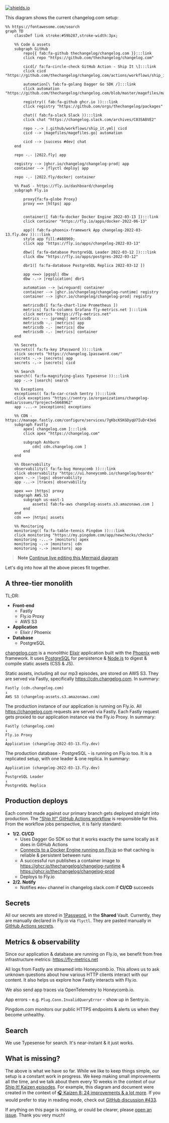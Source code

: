[![shields.io](https://img.shields.io/badge/Last%20updated%20on-Mar.%2016%2C%202023-success?style=for-the-badge)](https://shipit.show/80)

This diagram shows the current changelog.com setup:

```mermaid
%% https://fontawesome.com/search
graph TD
    classDef link stroke:#59b287,stroke-width:3px;
    
    %% Code & assets
    subgraph GitHub
        repo{{ fab:fa-github thechangelog/changelog.com }}:::link
        click repo "https://github.com/thechangelog/changelog.com"

        cicd[/ fa:fa-circle-check GitHub Action - Ship It \]:::link
        click cicd "https://github.com/thechangelog/changelog.com/actions/workflows/ship_it.yml"
        
        automation[\ fab:fa-golang Dagger Go SDK /]:::link
        click automation "https://github.com/thechangelog/changelog.com/blob/master/magefiles/magefiles.go"

        registry(( fab:fa-github ghcr.io )):::link
        click registry "https://github.com/orgs/thechangelog/packages"

        chat(( fab:fa-slack Slack )):::link
        click chat "https://changelog.slack.com/archives/C03SA8VE2"

        repo -.-> |.github/workflows/ship_it.yml| cicd
        cicd --> |magefiles/magefiles.go| automation
        
        cicd --> |success #dev| chat
    end
    
    repo -.- |2022.fly| app
    
    registry --> |ghcr.io/changelog/changelog-prod| app
    container --> |flyctl deploy| app
        
    repo -.- |2022.fly/docker| container

    %% PaaS - https://fly.io/dashboard/changelog
    subgraph Fly.io
    
        proxy{fa:fa-globe Proxy}
        proxy ==> |https| app


        container([ fab:fa-docker Docker Engine 2022-03-13 ]):::link
        click container "https://fly.io/apps/docker-2022-06-13"
            
        app(( fab:fa-phoenix-framework App changelog-2022-03-13.fly.dev )):::link
        style app fill:#488969;
        click app "https://fly.io/apps/changelog-2022-03-13"
            
        dbw([ fa:fa-database PostgreSQL Leader 2022-03-12 ]):::link
        click dbw "https://fly.io/apps/postgres-2022-03-12"
            
        dbr1([ fa:fa-database PostgreSQL Replica 2022-03-12 ])

        app <==> |pgsql| dbw
        dbw -.-> |replication| dbr1

        automation --> |wireguard| container
        container --> |ghcr.io/changelog/changelog-runtime| registry
        container --> |ghcr.io/changelog/changelog-prod| registry

        metricsdb([ fa:fa-chart-line Prometheus ])
        metrics[ fa:fa-columns Grafana fly-metrics.net ]:::link
        click metrics "https://fly-metrics.net"
        metrics --- |promql| metricsdb
        metricsdb -.- |metrics| app
        metricsdb -.- |metrics| dbw
        metricsdb -.- |metrics| container
    end

    %% Secrets
    secrets(( fa:fa-key 1Password )):::link
    click secrets "https://changelog.1password.com/"
    secrets -.-> |secrets| app
    secrets -.-> |secrets| cicd

    %% Search
    search(( fa:fa-magnifying-glass Typesense )):::link
    app -.-> |search| search

    %% Exceptions
    exceptions(( fa:fa-car-crash Sentry )):::link
    click exceptions "https://sentry.io/organizations/changelog-media/issues/?project=5668962"
    app -...-> |exceptions| exceptions

    %% CDN - https://manage.fastly.com/configure/services/7gKbcKSKGDyqU7IuDr43eG
    subgraph Fastly
        apex[ changelog.com ]:::link
        click apex "https://changelog.com"
        
        subgraph Ashburn
            cdn[ cdn.changelog.com ]
        end
    end

    %% Observability
    observability(( fa:fa-bug Honeycomb )):::link
    click observability "https://ui.honeycomb.io/changelog/boards"
    apex -.-> |logs| observability
    app -..-> |traces| observability
    
    apex ==> |https| proxy
    subgraph AWS.S3
        subgraph us-east-1
            assets[ fab:fa-aws changelog-assets.s3.amazonaws.com ]
        end
    end
    cdn ==> |https| assets

    %% Monitoring
    monitoring(( fa:fa-table-tennis Pingdom )):::link
    click monitoring "https://my.pingdom.com/app/newchecks/checks"
    monitoring -...-> |monitors| apex
    monitoring -.-> |monitors| cdn
    monitoring -.-> |monitors| app
```

> **Note**
> [Continue live editing this Mermaid diagram](https://mermaid.live/edit#pako:eNqdWG1v2zYQ_iuEig4tEEl-SWLHXTcEdZsWabds7jZgcTFQFC1zlkiVpGq7cf77jqSsF0dO0fmDbUn38tw9d8ez7zwiYupNvKdP0VLrXE3CcCG4xmuqREYDIrJQUSzJcs4TifMl-jidcwQvkmKlpnSBUsZXSGkpVnTy5OwiGoxHJ-7SX7NYLyfDfPPC6bh3cPUKnKIfEFigWrm7qoicgyum3xaRu2lekubi7g4tcDRZYD9hellESC8pWWKe0FQkYfXNwEX395PJxICqTZCUkZU1hObePkxnyUZ43Nrcm_OGHUbi2xCgGCSESZJSn4DuqgSNLolmgiMfzZYsR-80ms8_HUFjbH0vmhBb-ypcC7lapGKtQgWO_mE62Gapwbr3UX_DhRYZNmq383mVRZGCWTTFSUIluhJoNr1G4TGotYnvBhylIgozrDSV8JHQBUupqr8FiWhnWNKEQfFsnz07IDxZEhkwgZ4_P8qu0-yGKGSi2jhzTFYAQx0wvMS69q1SEEIz-37UsVFpOK3jt9qONugf9gUCf9Ubzi7Hf74eHEYNlekH_k9oFzjQ3QzvbNW06xH5Rq07t7sGdV21UeurghCqFHoS0y87G5KTojxutu4eKNoNeoNBsEi34CLP2yIlD9ZuSVvYUR9-LkXcUCdm7DAO9Wg1wTbRKYppnoqml8fAhLEgKyp3ta19lmHm3GA8g86sply6NcBirJaRwDKugR3MozdWsBmieQH4zfbOTYIEipyiG3Pn_kACvXwJsVifZQytatvDfHa7LzkXAZq6j9c8gcfIxOf3hn5_iD4dLcMqfXUtljGCX1WmxnemzsFUc1wcjIw8r3sgXwrK2cZfSJxRU5XoMs9RzWKNzTAQQP10tYrS25QawwhqM508OR2PL84vXjyYNCDQDb_L4fEI4mhtU2ozijWOsAKChNKJpLPf3qP3FMeQqcrU4HhewdQRSLmzp2pEg8cQyf6jkH6HQmcEtzE1i8Xk5kdbTnmiPsMsAGStiMsJIp0h0_M767ZlpB7ltsvWDPq1gPJv9cyD-vx2M8uCa5bRXdX__8uKGwm1idpIRrVkRMVRlUTQktpPTX9A68HzJS2UzdmBTqUg0iLjCl1JvMAcI-DSL0UCTjU6dvyVMu0qaGo2Wd8L-z7MJQgnM0xV4DvicROsvDyYc8eEWswfEzrg007yahjOKJH16uUubM-bRK3oFvVvYDmDdo8Pu9nlpFTpPPf6ealqz759cvYarkjLq0a8R567A6-B2-2iTsN8r1DDwcfZYst4AgMZEKCP25wqyqHNDkIwnbR3Y0zs0H7Frfy83hCa212rzF51XfkjWPpEwvEBoLg58DoTVSs2cqWsgmkC2EswZ1-xW-vqRshozHDIlCrgSP8Z6uhfSvTLs_NzGJvVlHFxBDaS2s-u4bMR0avpL43TL4MGSGiwgM0MJprhCcplwZJCUkAnvzDYBsJRch2R69n11XT7-Y_Ru2IqT4f06vB4tCaaY4publF7JT-6WIJsZwmVm_fDMVq5vYRju5C8PW5JzG_NW3Dgvpaq9pl2O_wamaBxxFKmy1hE81ZFelQk6K3gdAt2o27GW4qN6AoWLPea7fln9w9VswpJceUJD4FO8RBcybyR0RIDV51SDXvNNcQuJgcsXv41C2bDjjwXyqfAsN9vZ9r9cqu2FrxWjZXAPQzUMMAZ_io4PH2ch5K79rJU_jasOPogONNCQn-7W1l1XbEDpyr8ItOUc6bQDTyJwWsnSbVyg6FsG-ROyW3teR5yurY_8Exvmo89SQ39fQeWt-xMo5sOsbYQxPtNGTscvRMvozLDLIaf6XdGZ-7BWZfRuTeBrzGWK4PqHuTM6T7bcuJNtCzoiVfksGnQKcPAZeZBhlIFd3PM_xaide1N7ryNNzk_C_oXg-FwMD4fDYej8fDE23qTwSgYj8_Gp2e9s9Pexeh0PLo_8b5aC_2g1-ufD4aD0WB8cTbugwIMLgD_wf2rYP9cuP8Pn5FEew)

Let's dig into how all the above pieces fit together.


## A three-tier monolith

TL;DR:
- **Front-end**
  - Fastly
  - Fly.io Proxy
  - AWS S3
- **Application**
  - Elixir / Phoenix
- **Database**
  - PostgreSQL

[changelog.com](https://changelog.com) is a monolithic
[Elixir](http://elixir-lang.org) application built with the
[Phoenix](http://www.phoenixframework.org) web framework. It uses
[PostgreSQL](https://www.postgresql.org) for persistence &
[Node.js](https://nodejs.org) to digest & compile static assets (CSS & JS).

Static assets, including all our mp3 episodes, are stored on AWS S3. They are
served via Fastly, specifically https://cdn.changelog.com. In summary:

```
Fastly (cdn.changelog.com)
↓
AWS S3 (changelog-assets.s3.amazonaws.com)
````

The production instance of our application is running on Fly.io. All
https://changelog.com requests are served via Fastly. Each Fastly request gets
proxied to our application instance via the Fly.io Proxy. In summary:

```
Fastly (changelog.com)
↓
Fly.io Proxy
↓
Application (changelog-2022-03-13.fly.dev)
```

The production database - PostgreSQL - is running on Fly.io too. It is a
replicated setup, with one leader & one replica. In summary:

```
Application (changelog-2022-03-13.fly.dev)
↓
PostgreSQL Leader
↓
PostgreSQL Replica
```


## Production deploys

Each commit made against our primary branch gets deployed straight into
production. The ["Ship It!" GitHub Actions
workflow](.github/workflows/ship_it.yml) is responsible for this. From the
workflow jobs perspective, it is fairly standard:

- **1/2. CI/CD**
  - Uses Dagger Go SDK so that it works exactly the same locally as it does in
    GitHub Actions
  - [Connects to a Docker Engine running on
    Fly.io](https://github.com/thechangelog/changelog.com/pull/416) so that
    caching is reliable & persistent between runs
  - A successful run publishes a container image to
    https://ghcr.io/thechangelog/changelog-runtime &
    https://ghcr.io/thechangelog/changelog-prod
  - Deploys to Fly.io
- **2/2. Notify**
  - Notifies `#dev` channel in changelog.slack.com if **CI/CD** succeeds


## Secrets

All our secrets are stored in [1Password](https://changelog.1password.com/), in
the **Shared** Vault. Currently, they are manually declared in Fly.io via
`flyctl`. They are pasted manually in [GitHub Actions
secrets](https://github.com/thechangelog/changelog.com/settings/secrets/actions).


## Metrics & observability

Since our application & database are running on Fly.io, we benefit from free
infrastructure metrics: https://fly-metrics.net

All logs from Fastly are streamed into Honeycomb.io. This allows us to ask
unknown questions about how various HTTP clients interact with our content. It
also helps us explore how Fastly interacts with Fly.io.

We also send app traces via OpenTelemetry to Honeycomb.io.

App errors - e.g. `Plug.Conn.InvalidQueryError` - show up in Sentry.io.

Pingdom.com monitors our public HTTPS endpoints & alerts us when they become unhealthy.


## Search

We use Typesense for search. It's near-instant & it just works.


## What is missing?

The above is what we have so far. While we like to keep things simple, our
setup is a constant work in progress. We keep making small improvements all the
time, and we talk about them every 10 weeks in the context of our [Ship It!
Kaizen episodes](https://changelog.com/topic/kaizen). For example, this diagram
and document were created in the context of [🎧 Kaizen 8: 24 improvements & a
lot more](https://shipit.show/80). If you would prefer to stay in reading mode,
check out [GitHub discussion
#433](https://github.com/thechangelog/changelog.com/discussions/433).

If anything on this page is missing, or could be clearer, please [open an
issue](https://github.com/thechangelog/changelog.com/issues/new/choose). Thank
you very much!

